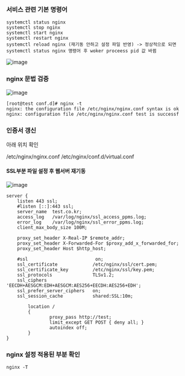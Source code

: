 ### 서비스 관련 기본 명령어

```
systemctl status nginx
systemctl stop nginx
systemctl start nginx
systemctl restart nginx
systemctl reload nginx (재기동 안하고 설정 파일 반영) -> 정상적으로 되면 systemctl status nginx 명령어 후 woker proceess pid 값 바뀜
```
![image](https://user-images.githubusercontent.com/38831314/136320865-fbae8b13-fcf4-41db-a431-0749e0739c79.png)


### nginx 문법 검증

![image](https://user-images.githubusercontent.com/38831314/144973617-60ecf148-fdbd-4e88-aa5c-173ffceb6036.png)


```
[root@test conf.d]# nginx -t 
nginx: the configuration file /etc/nginx/nginx.conf syntax is ok
nginx: configuration file /etc/nginx/nginx.conf test is successf
```


### 인증서 갱신

아래 위치 확인

/etc/nginx/nginx.conf
/etc/nginx/conf.d/virtual.conf

#### SSL부분 파일 설정 후 웹서버 재기동

![image](https://user-images.githubusercontent.com/38831314/138377399-19e5073d-5046-4b7a-acfd-daf668e2c75d.png)

```
server {
    listen 443 ssl;
    #listen [::]:443 ssl;
    server_name  test.co.kr;
    access_log   /var/log/nginx/ssl_access_ppms.log;
    error_log    /var/log/nginx/ssl_error_ppms.log;
    client_max_body_size 100M;

    proxy_set_header X-Real-IP $remote_addr;
    proxy_set_header X-Forwarded-For $proxy_add_x_forwarded_for;
    proxy_set_header Host $http_host;

    #ssl                         on;
    ssl_certificate             /etc/nginx/ssl/cert.pem;
    ssl_certificate_key         /etc/nginx/ssl/key.pem;
    ssl_protocols               TLSv1.2;
    ssl_ciphers                 'EECDH+AESGCM:EDH+AESGCM:AES256+EECDH:AES256+EDH';
    ssl_prefer_server_ciphers   on;
    ssl_session_cache           shared:SSL:10m;

        location /
        {
                proxy_pass http://test;
                limit_except GET POST { deny all; }
                autoindex off;
        }
}
```
### nginx 설정 적용된 부분 확인

```
nginx -T
```


